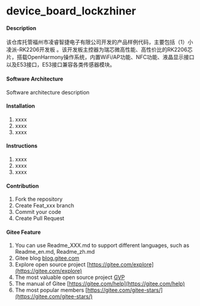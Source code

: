 # device_board_lockzhiner

#### Description
该仓库托管福州市凌睿智捷电子有限公司开发的产品样例代码，主要包括（1）小凌派-RK2206开发板 。该开发板主控器为瑞芯微高性能、高性价比的RK2206芯片，搭载OpenHarmony操作系统，内置WiFi/AP功能、NFC功能、液晶显示接口以及E53接口，E53接口兼容各类传感器模块。

#### Software Architecture
Software architecture description

#### Installation

1.  xxxx
2.  xxxx
3.  xxxx

#### Instructions

1.  xxxx
2.  xxxx
3.  xxxx

#### Contribution

1.  Fork the repository
2.  Create Feat_xxx branch
3.  Commit your code
4.  Create Pull Request


#### Gitee Feature

1.  You can use Readme\_XXX.md to support different languages, such as Readme\_en.md, Readme\_zh.md
2.  Gitee blog [blog.gitee.com](https://blog.gitee.com)
3.  Explore open source project [https://gitee.com/explore](https://gitee.com/explore)
4.  The most valuable open source project [GVP](https://gitee.com/gvp)
5.  The manual of Gitee [https://gitee.com/help](https://gitee.com/help)
6.  The most popular members  [https://gitee.com/gitee-stars/](https://gitee.com/gitee-stars/)
